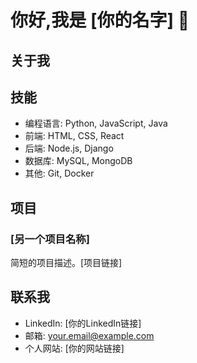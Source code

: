 # 你好,我是 [你的名字] 👋

## 关于我


## 技能
- 编程语言: Python, JavaScript, Java
- 前端: HTML, CSS, React
- 后端: Node.js, Django
- 数据库: MySQL, MongoDB
- 其他: Git, Docker

## 项目


### [另一个项目名称]
简短的项目描述。[项目链接]


## 联系我
- LinkedIn: [你的LinkedIn链接]
- 邮箱: your.email@example.com
- 个人网站: [你的网站链接]

